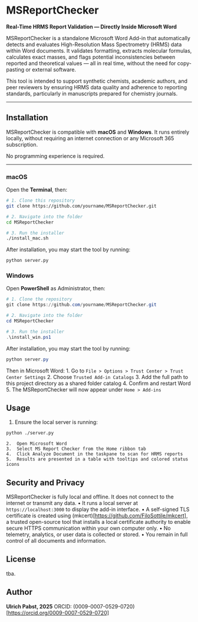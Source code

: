 # MSReportChecker

**Real-Time HRMS Report Validation — Directly Inside Microsoft Word**

MSReportChecker is a standalone Microsoft Word Add-in that automatically detects and evaluates High-Resolution Mass Spectrometry (HRMS) data within Word documents. It validates formatting, extracts molecular formulas, calculates exact masses, and flags potential inconsistencies between reported and theoretical values — all in real time, without the need for copy-pasting or external software.

This tool is intended to support synthetic chemists, academic authors, and peer reviewers by ensuring HRMS data quality and adherence to reporting standards, particularly in manuscripts prepared for chemistry journals.

---

## Installation

MSReportChecker is compatible with **macOS** and **Windows**. It runs entirely locally, without requiring an internet connection or any Microsoft 365 subscription.

No programming experience is required.

---

### macOS

Open the **Terminal**, then:

```bash
# 1. Clone this repository
git clone https://github.com/yourname/MSReportChecker.git

# 2. Navigate into the folder
cd MSReportChecker

# 3. Run the installer
./install_mac.sh
```
After installation, you may start the tool by running:
```bash
python server.py
```

### Windows

Open **PowerShell** as Administrator, then:

```powershell
# 1. Clone the repository
git clone https://github.com/yourname/MSReportChecker.git

# 2. Navigate into the folder
cd MSReportChecker

# 3. Run the installer
.\install_win.ps1
```
After installation, you may start the tool by running:
```powershell
python server.py
```

Then in Microsoft Word:
	1.	Go to `File > Options > Trust Center > Trust Center Settings`
	2.	Choose `Trusted Add-in Catalogs`
	3.	Add the full path to this project directory as a shared folder catalog
	4.	Confirm and restart Word
	5.	The MSReportChecker will now appear under `Home > Add-ins`


## Usage

  1.  Ensure the local server is running:
```bash
python ./server.py
```
	2.	Open Microsoft Word
	3.	Select MS Report Checker from the Home ribbon tab
	4.	Click Analyze Document in the taskpane to scan for HRMS reports
	5.	Results are presented in a table with tooltips and colored status icons

## Security and Privacy

MSReportChecker is fully local and offline. It does not connect to the internet or transmit any data.
	•	It runs a local server at `https://localhost:3000` to display the add-in interface.
	•	A self-signed TLS certificate is created using (mkcert)[https://github.com/FiloSottile/mkcert], a trusted open-source tool that installs a local certificate authority to enable secure HTTPS communication within your own computer only.
	•	No telemetry, analytics, or user data is collected or stored.
	•	You remain in full control of all documents and information.

## License

tba.

## Author

**Ulrich Pabst, 2025**
ORCID: (0009-0007-0529-0720)[https://orcid.org/0009-0007-0529-0720]









